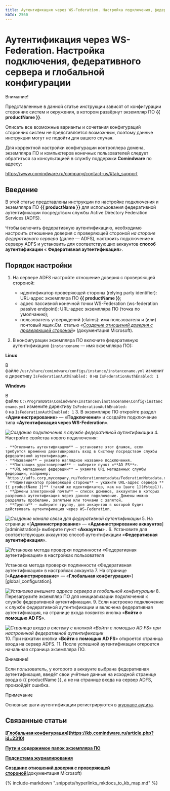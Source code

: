 ```yaml
---
title: Аутентификация через WS-Federation. Настройка подключения, федеративного сервера и глобальной конфигурации
kbId: 2560
---
```


# Аутентификация через WS-Federation. Настройка подключения, федеративного сервера и глобальной конфигурации

Внимание!

Представленные в данной статье инструкции зависят от конфигурации сторонних систем и окружения, в котором развёрнут экземпляр ПО **{{ productName }}**.

Описать все возможные варианты и сочетания конфигураций сторонних систем не представляется возможным, поэтому данные инструкции могут не подойти для вашего случая.

Для корректной настройки конфигурации контроллера домена, экземпляра ПО и компьютеров конечных пользователей следует обратиться за консультацией в службу поддержки **Comindware** по адресу:

<https://www.comindware.ru/company/contact-us/#tab_support>

## Введение

В этой статье представлены инструкции по настройке подключения и экземпляра ПО **{{ productName }}** для использования федеративной аутентификации посредством службы Active Directory Federation Services (ADFS).

Чтобы включить федеративную аутентификацию, необходимо настроить отношение доверия с проверяющей стороной *на стороне федеративного сервера* (далее — ADFS), настроить подключение к серверу ADFS и установить для соответствующих аккаунтов **способ аутентификации** « **Федеративная аутентификация**».

## Порядок настройки

1. На сервере ADFS настройте отношение доверия с проверяющей стороной:

    - идентификатор проверяющей стороны (relying party identifier): URL-адрес экземпляра ПО **{{ productName }}**;
    - адрес пассивной конечной точки WS-Federation (ws-federation passive endpoint): URL-адрес экземпляра ПО (точка по умолчанию);
    - пользователь утверждений (claims): имя пользователя и (или) почтовый ящик.См. статью *«[Создание отношений доверия с проверяющей стороной](https://learn.microsoft.com/ru-ru/windows-server/identity/ad-fs/operations/create-a-relying-party-trust)»* (документация Microsoft).
2. В конфигурации экземпляра ПО включите федеративную аутентификацию (`instancename` — имя экземпляра ПО):

**Linux**

В файле `/usr/share/comindware/configs/instance/instancename.yml` измените директиву `IsFederationAuthEnabled: 0` на `IsFederationAuthEnabled: 1`

**Windows**

В файле `C:\ProgramData\Comindware\Instances\instancename\Config\instancename.yml` измените директиву `IsFederationAuthEnabled: 0` на `IsFederationAuthEnabled: 1`
3. В экземпляре ПО откройте раздел «**Администрирование**» — «**Подключения**» и создайте подключение типа «**Аутентификация через WS-Federation**».

_![Создание подключения к службе федеративной аутентификации](https://kb.comindware.ru/assets/img_63bcedfaa4127.png)_
4. Настройте свойства нового подключения:

    - **Отключить аутентификацию** — установите этот флажок, если требуется временно деактивировать вход в Систему посредством службы федеративной аутентификации.
    - **Название** — укажите наглядное название подключения.
    - **Поставщик удостоверений** — выберите пункт «**AD FS**».
    - **URL метаданных федерации** — укажите URL метаданных службы федерации, например: `https://adfs.corp,mycompany.ru/federationmetadata/FederationMetadata.xml`
    - **Идентификатор проверяющей стороны** — укажите URL-адрес сервера **{{ productName }}** (такой же идентификатор, как на [шаге 1](#step1)).
    - **Домены электронной почты** — список доменов, аккаунтам в которых разрешена аутентификация через данное подключение. Домены можно разделять пробелами, запятыми или точками с запятой.
    - **Группа** — выберите группу, для аккаунтов в которой будет действовать аутентификация через WS-Federation.
_![Создание канала связи для федеративной аутентификации](https://kb.comindware.ru/assets/img_63bcee771da92.png)_
5. На странице «[**Администрирование**» — «**Администрирование аккаунтов**][administration]» выберите пункт «**Аккаунты**» *‌*.
6. Установите для соответствующих аккаунтов способ аутентификации «**Федеративная аутентификация**».

![Установка метода проверки подлинности «Федеративная аутентификация» в настройках пользователя](https://kb.comindware.ru/assets/img_63bceec6da277.png)

Установка метода проверки подлинности «Федеративная аутентификация» в настройках аккаунта
7. На странице [«**Администрирование**» — «**Глобальная конфигурация**»][global_configuration].

_![Установка внешнего адреса сервера в глобальной конфигурации](https://kb.comindware.ru/assets/img_6641de64d4f80.png)_
8. Перезагрузите экземпляр ПО для инициализации подключения к службе федеративной аутентификации.
9. Если настроено подключение к службе федеративной аутентификации и включена федеративная аутентификация, на странице входа появится кнопка «**Войти с помощью AD FS**».

_![Страница входа в систему с кнопкой «Войти с помощью AD FS» при настроенной федеративной аутентификации](https://kb.comindware.ru/assets/img_63bcef91c61ae.png)_
10. При нажатии кнопки «**Войти с помощью AD FS**» откроется страница входа на сервер ADFS.
11. После успешной аутентификации откроется начальная страница экземпляра ПО.

Внимание!

Если пользователь, у которого в аккаунте выбрана федеративная аутентификация, введёт свои учётные данные на исходной странице входа в {{ productName }}, а не на странице входа на сервер ADFS, произойдёт ошибка.

Примечание


Основные шаги аутентификации регистрируются в [журнале аудита](https://kb.comindware.ru/article.php?id=2501#mcetoc_1glh08n4u1).
## Связанные статьи

**[[Глобальная конфигурация](https://kb.comindware.ru/article.php?id=2185)](https://kb.comindware.ru/article.php?id=2310)**

**[Пути и содержимое папок экземпляра ПО](https://kb.comindware.ru/article.php?id=2502)**

**[Подсистема журналирования](https://kb.comindware.ru/article.php?id=2501)**

**[Создание отношений доверия с проверяющей стороной](https://learn.microsoft.com/ru-ru/windows-server/identity/ad-fs/operations/create-a-relying-party-trust)**(документация Microsoft)



{% include-markdown ".snippets/hyperlinks_mkdocs_to_kb_map.md" %}
